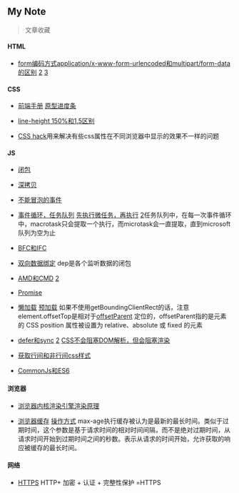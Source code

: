My Note
-------- 
> 文章收藏


#### HTML

- [form编码方式application/x-www-form-urlencoded和multipart/form-data的区别](https://www.cnblogs.com/mengff/p/7282488.html)  [2](https://www.2cto.com/kf/201804/739797.html)	[3](https://blog.csdn.net/zsensei/article/details/80043764)

#### CSS

- [前端手册](https://xiaohuochai.site/) [原型进度条](https://xiaohuochai.site/HTML/tags/media/tags_musicPlayer.html)

- [line-height 150%和1.5区别](https://blog.csdn.net/wszll_alex/article/details/53688976)

- [CSS hack](https://www.cnblogs.com/Renyi-Fan/p/9006084.html)用来解决有些css属性在不同浏览器中显示的效果不一样的问题


#### JS

- [闭包](https://blog.csdn.net/q1056843325/article/details/52914876)

- [深拷贝](https://blog.csdn.net/q1056843325/article/details/52939190)

- [不能冒泡的事件](https://blog.csdn.net/crystal6918/article/details/55682665)

- [事件循环，任务队列](https://blog.csdn.net/zhang6223284/article/details/81449019) [先执行微任务，再执行](https://blog.csdn.net/sjn0503/article/details/76087631) [2](https://segmentfault.com/a/1190000008866165)任务队列中，在每一次事件循环中，macrotask只会提取一个执行，而microtask会一直提取，直到microsoft队列为空为止

- [BFC和IFC](https://segmentfault.com/a/1190000004466536)

- [双向数据绑定](https://github.com/DMQ/mvvm/blob/master/readme.md)  dep是各个监听数据的闭包

- [AMD和CMD](https://www.cnblogs.com/futai/p/5258349.html) [2](https://blog.csdn.net/e_li_na/article/details/72082763)

- [Promise](https://segmentfault.com/a/1190000009478377)

- [懒加载](http://www.imooc.com/article/70618) [预加载](http://www.imooc.com/article/31712)
如果不使用getBoundingClientRect的话，注意element.offsetTop是相对于[offsetParent](http://www.w3school.com.cn/jquery/css_offsetparent.asp)
定位的，offsetParent指的是元素的 CSS position 属性被设置为 relative、absolute 或 fixed 的元素

- [defer和sync](https://segmentfault.com/a/1190000006778717) [2](https://segmentfault.com/q/1010000000640869) [CSS不会阻塞DOM解析，但会阻塞渲染](https://blog.csdn.net/github_39133192/article/details/74560891)

- [获取行间和非行间css样式](https://blog.csdn.net/weixin_38481963/article/details/79381615)

- [CommonJs和ES6](https://www.yuque.com/iwantoffer/notebook/yff62y)

#### 浏览器

- [浏览器内核渲染引擎渲染原理](https://blog.csdn.net/q1056843325/article/details/53336130)

- [浏览器缓存](https://www.cnblogs.com/shixiaomiao1122/p/7591556.html) [操作方式](https://www.douban.com/note/136416813/)
max-age执行缓存被认为是最新的最长时间。类似于过期时间，这个参数是基于请求时间的相对时间间隔，而不是绝对过期时间，从请求时间开始到过期时间之间的秒数。表示从请求的时间开始，允许获取的响应被缓存的最长时间。

#### 网络
- [HTTPS](https://www.cnblogs.com/zxj015/p/6530766.html?from=singlemessage&isappinstalled=0) HTTP+ 加密 + 认证 + 完整性保护 =HTTPS
<img src="http://7xs4tc.com1.z0.glb.clouddn.com/httpsCreat.png" alt="">